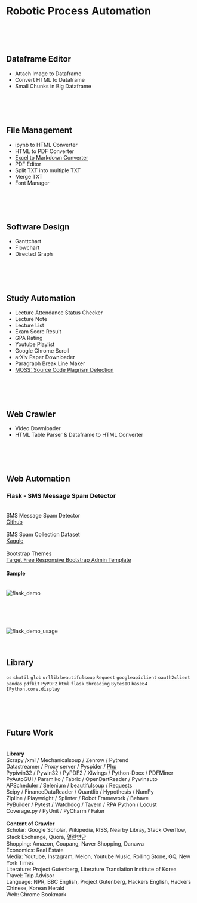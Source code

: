 # Robotic Process Automation
<br/><br/><br/>
## Dataframe Editor
* Attach Image to Dataframe 
* Convert HTML to Dataframe
* Small Chunks in Big Dataframe
<br/><br/><br/><br/><br/>
## File Management
* ipynb to HTML Converter
* HTML to PDF Converter
* [Excel to Markdown Converter](https://tabletomarkdown.com/convert-spreadsheet-to-markdown/)
* PDF Editor
* Split TXT into multiple TXT
* Merge TXT
* Font Manager
<br/><br/><br/><br/><br/>
## Software Design
* Ganttchart
* Flowchart
* Directed Graph
<br/><br/><br/><br/><br/>
## Study Automation
* Lecture Attendance Status Checker
* Lecture Note
* Lecture List
* Exam Score Result
* GPA Rating
* Youtube Playlist
* Google Chrome Scroll
* arXiv Paper Downloader
* Paragraph Break Line Maker
* [MOSS: Source Code Plagrism Detection](http://theory.stanford.edu/~aiken/moss/)
<br/><br/><br/><br/><br/>
## Web Crawler
* Video Downloader
* HTML Table Parser & Dataframe to HTML Converter
<br/><br/><br/><br/><br/>
## Web Automation
### Flask - SMS Message Spam Detector
<br>SMS Message Spam Detector
<br>[Github](https://github.com/susanli2016/SMS-Message-Spam-Detector)
<br><br>SMS Spam Collection Dataset
<br>[Kaggle](https://www.kaggle.com/datasets/uciml/sms-spam-collection-dataset)
<br><br>Bootstrap Themes
<br>[Target Free Responsive Bootstrap Admin Template](https://bootstrapthemes.co/item/target-free-responsive-bootstrap-admin-template/)
<br>
#### Sample
<br>![flask_demo](https://user-images.githubusercontent.com/97289420/234529527-1f8d6081-13f0-454a-9f6a-472f5970e5f8.png)
<br><br><br><br><br><br>![flask_demo_usage](https://user-images.githubusercontent.com/97289420/234529573-cc52e954-76ae-4772-8a2a-e9f7f8cbc7b4.gif)
<br><br><br>

## Library
`os` `shutil` `glob` `urllib` `beautifulsoup` `Request` `googleapiclient` `oauth2client` `pandas` `pdfkit` `PyPDF2` `html` `flask` `threading` `BytesIO` `base64` `IPython.core.display`
<br/><br/><br/><br/><br/>

## Future Work

<br/><b>Library</b>
<br/>Scrapy /xml / Mechanicalsoup / Zenrow / Pytrend
<br/>Datastreamer / Proxy server / Pyspider / [Php](https://tipland.tistory.com/57)
<br/>Pypiwin32 / Pywin32 / PyPDF2 / Xlwings / Python-Docx / PDFMiner
<br/>PyAutoGUI / Paramiko / Fabric / OpenDartReader / Pywinauto
<br/>APScheduler / Selenium / beautifulsoup / Requests
<br/>Scipy / FinanceDataReader / Quantlib / Hypothesis / NumPy
<br/>Zipline / Playwright / Splinter / Robot Framework / Behave
<br/>PyBuilder / Pytest / Watchdog / Tavern / RPA Python / Locust
<br/>Coverage.py / PyUnit / PyCharm / Faker
<br/><br/><b>Content of Crawler</b>
<br/>Scholar: Google Scholar, Wikipedia, RISS, Nearby Libray, Stack Overflow, Stack Exchange, Quora, 열린연단
<br/>Shopping: Amazon, Coupang, Naver Shopping, Danawa
<br/>Economics: Real Estate
<br/>Media: Youtube, Instagram, Melon, Youtube Music, Rolling Stone, GQ, New York Times
<br/>Literature: Project Gutenberg, Literature Translation Institute of Korea
<br/>Travel: Trip Advisor
<br/>Language: NPR, BBC English, Project Gutenberg, Hackers English, Hackers Chinese, Korean Herald
<br/>Web: Chrome Bookmark
<br/><br/><br/><br/><br/>

